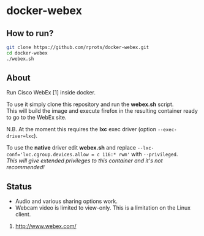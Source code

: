 docker-webex
============

How to run?
-----------
```bash
git clone https://github.com/rprots/docker-webex.git
cd docker-webex
./webex.sh
```

About
-----

Run Cisco WebEx [1] inside docker.

To use it simply clone this repository and run the **webex.sh** script.<br/>
This will build the image and execute firefox in the resulting container
ready to go to the WebEx site.

N.B. At the moment this requires the **lxc** exec driver (option
`--exec-driver=lxc`).

To use the **native** driver edit **webex.sh** and replace
`--lxc-conf='lxc.cgroup.devices.allow = c 116:* rwm'` with `--privileged`.<br/>
*This will give extended privileges to this container and it's not
recommended!*

Status
------

* Audio and various sharing options work. 
* Webcam video is limited to view-only. This is a limitation on the
  Linux client.

1. http://www.webex.com/
